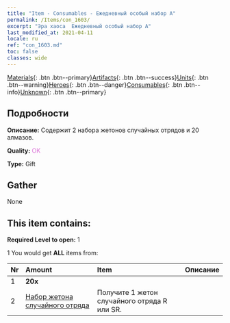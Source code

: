 ```yaml
---
title: "Item - Consumables - Ежедневный особый набор А"
permalink: /Items/con_1603/
excerpt: "Эра хаоса  Ежедневный особый набор А"
last_modified_at: 2021-04-11
locale: ru
ref: "con_1603.md"
toc: false
classes: wide
---
```

 [Materials](/ru/Items/){: .btn .btn--primary}[Artifacts](/ru/Items/Artifacts/){: .btn .btn--success}[Units](/ru/Items/Units/){: .btn .btn--warning}[Heroes](/ru/Items/Heroes/){: .btn .btn--danger}[Consumables](/ru/Items/Consumables/){: .btn .btn--info}[Unknown](/ru/Items/Unknown/){: .btn .btn--primary}

## Подробности
 **Описание:** Содержит 2 набора жетонов случайных отрядов и 20 алмазов.

 **Quality:** <span style="color: #DA70D6">OK</span>

 **Type:** Gift

## Gather

  None

## This item contains:

 **Required Level to open:** 1

 1 You would get **ALL** items  from:

  | Nr | Amount |     Item    | Описание |
  |:---|:-------|:------------|:-----------:|
  | 1 |  **20x** | <i class="fas fa-gem"/> |  | 
  | 2 | [Набор жетона случайного отряда](/ru/Items/con_1606/) | Получите 1 жетон случайного отряда R или SR. | 
